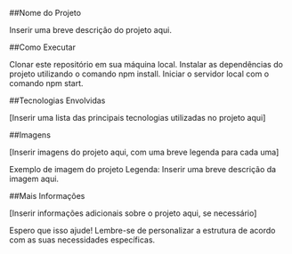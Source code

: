 ##Nome do Projeto

Inserir uma breve descrição do projeto aqui.

##Como Executar

Clonar este repositório em sua máquina local.
Instalar as dependências do projeto utilizando o comando npm install.
Iniciar o servidor local com o comando npm start.

##Tecnologias Envolvidas

[Inserir uma lista das principais tecnologias utilizadas no projeto aqui]

##Imagens

[Inserir imagens do projeto aqui, com uma breve legenda para cada uma]

Exemplo de imagem do projeto
Legenda: Inserir uma breve descrição da imagem aqui.

##Mais Informações

[Inserir informações adicionais sobre o projeto aqui, se necessário]

Espero que isso ajude! Lembre-se de personalizar a estrutura de acordo com as suas necessidades específicas.

